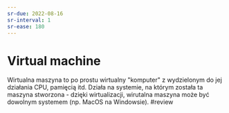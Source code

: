 ```yaml
---
sr-due: 2022-08-16
sr-interval: 1
sr-ease: 180
---
```


# Virtual machine

Wirtualna maszyna to po prostu wirtualny "komputer" z wydzielonym do jej działania CPU, pamięcią itd. Działa na systemie, na którym została ta maszyna stworzona - dzięki wirtualizacji, wirutalna maszyna może być dowolnym systemem (np. MacOS na Windowsie).
#review